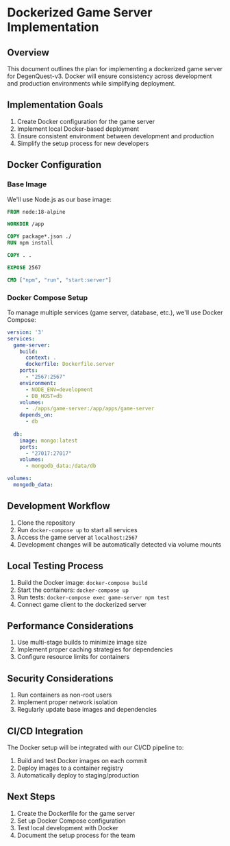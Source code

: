 # Dockerized Game Server Implementation

## Overview

This document outlines the plan for implementing a dockerized game server for DegenQuest-v3. Docker will ensure consistency across development and production environments while simplifying deployment.

## Implementation Goals

1. Create Docker configuration for the game server
2. Implement local Docker-based deployment
3. Ensure consistent environment between development and production
4. Simplify the setup process for new developers

## Docker Configuration

### Base Image

We'll use Node.js as our base image:

```dockerfile
FROM node:18-alpine

WORKDIR /app

COPY package*.json ./
RUN npm install

COPY . .

EXPOSE 2567

CMD ["npm", "run", "start:server"]
```

### Docker Compose Setup

To manage multiple services (game server, database, etc.), we'll use Docker Compose:

```yaml
version: '3'
services:
  game-server:
    build:
      context: .
      dockerfile: Dockerfile.server
    ports:
      - "2567:2567"
    environment:
      - NODE_ENV=development
      - DB_HOST=db
    volumes:
      - ./apps/game-server:/app/apps/game-server
    depends_on:
      - db
    
  db:
    image: mongo:latest
    ports:
      - "27017:27017"
    volumes:
      - mongodb_data:/data/db

volumes:
  mongodb_data:
```

## Development Workflow

1. Clone the repository
2. Run `docker-compose up` to start all services
3. Access the game server at `localhost:2567`
4. Development changes will be automatically detected via volume mounts

## Local Testing Process

1. Build the Docker image: `docker-compose build`
2. Start the containers: `docker-compose up`
3. Run tests: `docker-compose exec game-server npm test`
4. Connect game client to the dockerized server

## Performance Considerations

1. Use multi-stage builds to minimize image size
2. Implement proper caching strategies for dependencies
3. Configure resource limits for containers

## Security Considerations

1. Run containers as non-root users
2. Implement proper network isolation
3. Regularly update base images and dependencies

## CI/CD Integration

The Docker setup will be integrated with our CI/CD pipeline to:
1. Build and test Docker images on each commit
2. Deploy images to a container registry
3. Automatically deploy to staging/production

## Next Steps

1. Create the Dockerfile for the game server
2. Set up Docker Compose configuration
3. Test local development with Docker
4. Document the setup process for the team 
